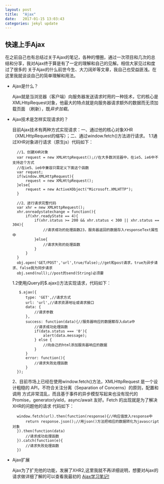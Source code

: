 ```yaml
---
layout: post
title:  "Ajax"
date:   2017-01-15 13:03:43
categories: jekyl update
---
```


## 快速上手Ajax
在之前自己也有总结过关于Ajax的笔记，各种的懵圈，通过一次项目和几次的总结和分享，我对Ajax终于算是有了一定的理解和自己的见解。相信大家见过和度过了很多的
关于Ajax的什么前世今生、大刀阔斧等文章，我自己也受益匪浅。在这里我就谈谈自己的简单理解和用法。

- Ajax是什么？

  Ajax就是当浏览器（客户端）向服务器发送请求时用的一种技术，它的核心是XMLHttpRequest对象，他最大的特点就是向服务器请求额外的数据而无须加载页面
  （刷新），既*异步加载*。
  
- Ajax技术是怎样实现请求的？

  目前Ajax技术有两种方式实现请求：一、通过他的核心对象XHR（XMLHttpRequest的缩写）；二、通过window.fetch()方法进行请求。
     1.1通过XHR对象进行请求（原生js）代码如下：
   
        //1、创建XHR对象
        var request = new XMLHttpRequest();//在大多数浏览器中，在ie5、ie6中不支持这个方式
        //在ie5、ie6中兼容只需定义下面这个函数
        var request;
        if(window.XMLHttpRequest){
            request = new XMLHttpRequest();
        }else{
            request = new ActiveXObject("Microsoft.XMLHTTP");
        }

        //2、进行请求完整代码
        var xhr = new XMLHttpRequest();
        xhr.onreadystatechange = function(){
            if(xhr.readyState == 4){
                if(xhr.status >= 200 && xhr.status < 300 || xhr.status == 304){
                    //请求成功的处理函数23，服务器返回的数据存入responseText属性中
                }else{
                    //请求失败的处理函数
                }
            }
        }
        obj.open('GET/POST','url',true/false);//get和post请求，true为异步请求、false我为同步请求
        obj.send(null);//post的send(String)必须要
        
    1.2使用jQuery的$.ajax()方法实现请求，代码如下：

         $.ajax({
            type: 'GET',//请求方式
            url: 'url',//请求资源地址或请求接口
            data: {
                //请求参数
            },
            success: function(data){//服务器响应的数据都存入data中
                //请求成功处理函数
                if(data.status === '0'){
                    alert(data.message);
                } else {
                    //向自己的html添加服务器响应的数据
                }
            }
            error: function(){
                //请求失败处理函数
            }
        });
       
     2、目前市场上已经在使用window.fetch()方法，XMLHttpRequest 是一个设计粗糙的 API，不符合关注分离（Separation of Concerns）的原则，配置和调用
     方式非常混乱，而且基于事件的异步模型写起来也没有现代的 Promise，generator/yield，async/await 友好。Fetch 的出现就是为了解决XHR的问题他的请求
     代码如下：

        window.fetch(url).then(function(response){//响应值放入response中
            return response.json();//用json()方法把相应的数据转化为javascript对象
        }).then(function(data)
            //请求成功处理函数
        }).catch(function(e){
            //请求失败处理函数
        })
      
- Ajax扩展

  Ajax为了扩充他的功能，发展了XHR2,这里我就不再详细说明，想要对Ajax的请求做详细了解的可以查看我最初的
  [Ajax学习笔记!](http://www.cnblogs.com/yehui-mmd/p/5864288.html)
